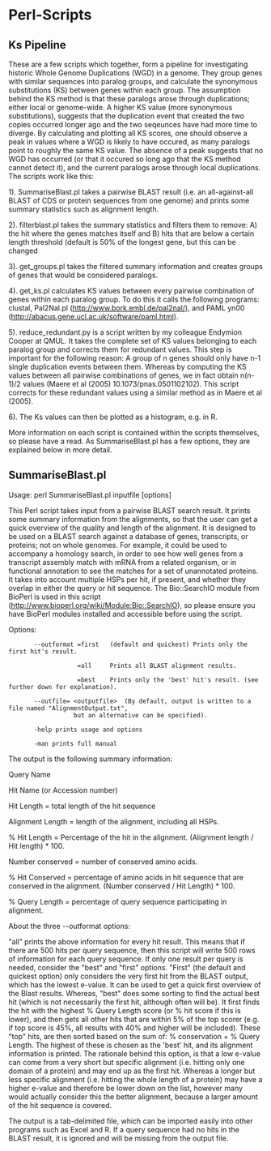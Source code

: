Perl-Scripts
============

Ks Pipeline
------------

These are a few scripts which together, form a pipeline for investigating historic Whole Genome Duplications (WGD) in a genome. They group genes with similar sequences into paralog groups, and calculate the synonymous substitutions (KS) between genes within each group.  The assumption behind the KS method is that these paralogs arose through duplications; either local or genome-wide. A higher KS value (more synonymous substitutions), suggests that the duplication event that created the two copies occurred longer ago and the two seqeunces have had more time to diverge. By calculating and plotting all KS scores, one should observe a peak in values where a WGD is likely to have occured, as many paralogs point to roughly the same KS value. The absence of a peak suggests that no WGD has occurred (or that it occured so long ago that the KS method cannot detect it), and the current paralogs arose through local duplications. The scripts work like this:

1). SummariseBlast.pl takes a pairwise BLAST result (i.e. an all-against-all BLAST of CDS or protein sequences from one genome) and prints some summary statistics such as alignment length.

2). filterblast.pl takes the summary statistics and filters them to remove: A) the hit where the genes matches itself and B) hits that are below a certain length threshold (default is 50% of the longest gene, but this can be changed

3). get_groups.pl takes the filtered summary information and creates groups of genes that would be considered paralogs.

4). get_ks.pl calculates KS values between every pairwise combination of genes within each paralog group. To do this it calls the following programs: clustal, Pal2Nal.pl (http://www.bork.embl.de/pal2nal/), and PAML yn00 (http://abacus.gene.ucl.ac.uk/software/paml.html). 

5). reduce_redundant.py is a script written by my colleague Endymion Cooper at QMUL. It takes the complete set of KS values belonging to each paralog group and corrects them for redundant values. This step is important for the following reason: A group of n genes should only have n-1 single duplication events between them. Whereas by computing the KS values between all pairwise combinations of genes, we in fact obtain n(n-1)/2 values (Maere et al (2005) 10.1073/pnas.0501102102). This script corrects for these redundant values using a similar method as in Maere et al (2005). 

6). The Ks values can then be plotted as a histogram, e.g. in R. 

More information on each script is contained within the scripts themselves, so please have a read. As SummariseBlast.pl has a few options, they are explained below in more detail. 

SummariseBlast.pl
-----------------

Usage: perl SummariseBlast.pl inputfile [options]

This Perl script takes input from a pairwise BLAST search result. It prints some summary information from the alignments, so that the user can get a quick overview of the quality and length of the alignment.
It is designed to be used on a BLAST search against a database of genes, transcripts, or proteins; not on whole genomes. For example, it could be used to accompany a homology search, in order to see how well genes from a transcript assembly match with mRNA from a related organism, or in functional annotation to see the matches for a set of unannotated proteins. 
It takes into account multiple HSPs per hit, if present, and whether they overlap in either the query or hit sequence. 
The Bio::SearchIO module from BioPerl is used in this script (http://www.bioperl.org/wiki/Module:Bio::SearchIO), so please ensure you have BioPerl modules installed and accessible before using the script.

Options:

           --outformat =first   (default and quickest) Prints only the first hit's result. 

                       =all     Prints all BLAST alignment results.

                       =best    Prints only the 'best' hit's result. (see further down for explanation).

           --outfile= <outputfile>  (By default, output is written to a file named "AlignmentOutput.txt", 
                      but an alternative can be specified). 
           
           -help prints usage and options

           -man prints full manual

The output is the following summary information:

Query Name

Hit Name (or Accession number)

Hit Length = total length of the hit sequence

Alignment Length = length of the alignment, including all HSPs.

% Hit Length = Percentage of the hit in the alignment. (Alignment length / Hit length) * 100.

Number conserved = number of conserved amino acids.

% Hit Conserved = percentage of amino acids in hit sequence that are conserved in the alignment. (Number conserved / Hit Length) * 100.

% Query Length = percentage of query sequence participating in alignment.

About the three --outformat options:

"all" prints the above information for every hit result. This means that if there are 500 hits per query sequence, then this script will write 500 rows of information for each query sequence.
If only one result per query is needed, consider the "best" and "first" options. "First" (the default and quickest option) only considers the very first hit from the BLAST output, which has the lowest e-value. It can be used to get a quick first overview of the Blast results. 
Whereas, "best" does some sorting to find the actual best hit (which is not necessarily the first hit, although often will be). It first finds the hit with the highest % Query Length score (or % hit score if this is lower),
and then gets all other hits that are within 5% of the top scorer (e.g. if top score is 45%, all results with 40% and higher will be included). These "top" hits, are then sorted based on the sum of: % conservation + % Query Length.
The highest of these is chosen as the 'best' hit, and its alignment information is printed. The rationale behind this option, is that a low e-value can come from a very short but specific alignment
(i.e. hitting only one domain of a protein) and may end up as the first hit. Whereas a longer but less specific alignment (i.e. hitting the whole length of a protein) may have a higher e-value and therefore be lower down on the list,
however many would actually consider this the better alignment, because a larger amount of the hit sequence is covered. 

The output is a tab-delimited file, which can be imported easily into other programs such as Excel and R. If a query sequence had no hits in the BLAST result, it is ignored and will be missing from the output file.
